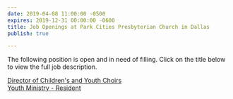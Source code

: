 ```yaml
---
date: 2019-04-08 11:00:00 -0500
expires: 2019-12-31 00:00:00 -0600
title: Job Openings at Park Cities Presbyterian Church in Dallas
publish: true

---
```

The following position is open and in need of filling. Click on the title below to view the full job description.

[Director of Children's and Youth Choirs](https://jobsatpcpc.org/job-description/211/ "Director of Children's and Youth Choirs")  
[Youth Ministry - Resident](https://jobsatpcpc.org/job-description/186/ "Youth Ministry Resident")